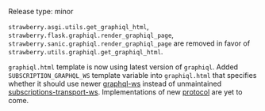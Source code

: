 Release type: minor

`strawberry.asgi.utils.get_graphiql_html`, `strawberry.flask.graphiql.render_graphiql_page`, `strawberry.sanic.graphiql.render_graphiql_page` are removed in favor of `strawberry.utils.graphiql.get_graphiql_html`.

`graphiql.html` template is now using latest version of `graphiql`. Added `SUBSCRIPTION_GRAPHQL_WS` template variable into `graphiql.html` that specifies whether it should use newer [graphql-ws](https://github.com/enisdenjo/graphql-ws) instead of unmaintained [subscriptions-transport-ws](https://github.com/apollographql/subscriptions-transport-ws). Implementations of new [protocol](https://github.com/enisdenjo/graphql-ws/blob/master/PROTOCOL.md) are yet to come.
